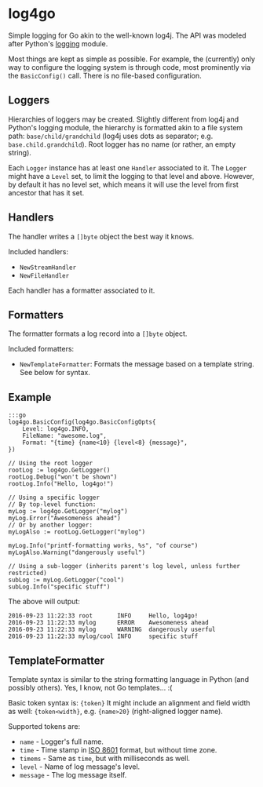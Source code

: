 # log4go #

Simple logging for Go akin to the well-known log4j.
The API was modeled after Python's [logging](https://docs.python.org/3/library/logging.html) module.

Most things are kept as simple as possible. For example, the (currently) only way to configure the logging system is through code, most prominently via the `BasicConfig()` call. There is no file-based configuration.

## Loggers ##

Hierarchies of loggers may be created. Slightly different from log4j and Python's logging module, the hierarchy is formatted akin to a file system path: `base/child/grandchild` (log4j uses dots as separator; e.g. `base.child.grandchild`). Root logger has no name (or rather, an empty string).

Each `Logger` instance has at least one `Handler` associated to it.
The `Logger` might have a `Level` set, to limit the logging to that level and above. However, by default it has no level set, which means it will use the level from first ancestor that has it set.

## Handlers ##

The handler writes a `[]byte` object the best way it knows.

Included handlers:

* `NewStreamHandler`
* `NewFileHandler`

Each handler has a formatter associated to it.

## Formatters ##

The formatter formats a log record into a `[]byte` object.

Included formatters:

* `NewTemplateFormatter`: Formats the message based on a template string. See below for syntax.



## Example ##

```
:::go
log4go.BasicConfig(log4go.BasicConfigOpts{
    Level: log4go.INFO,
    FileName: "awesome.log",
    Format: "{time} {name<10} {level<8} {message}",
})

// Using the root logger
rootLog := log4go.GetLogger()
rootLog.Debug("won't be shown")
rootLog.Info("Hello, log4go!")

// Using a specific logger
// By top-level function:
myLog := log4go.GetLogger("mylog")
myLog.Error("Awesomeness ahead")
// Or by another logger:
myLogAlso := rootLog.GetLogger("mylog")

myLog.Info("printf-formatting works, %s", "of course")
myLogAlso.Warning("dangerously useful")

// Using a sub-logger (inherits parent's log level, unless further restricted)
subLog := myLog.GetLogger("cool")
subLog.Info("specific stuff")
```

The above will output:
```
2016-09-23 11:22:33 root       INFO     Hello, log4go!
2016-09-23 11:22:33 mylog      ERROR    Awesomeness ahead
2016-09-23 11:22:33 mylog      WARNING  dangerously userful
2016-09-23 11:22:33 mylog/cool INFO     specific stuff
```

## TemplateFormatter ##

Template syntax is similar to the string formatting language in Python (and possibly others). Yes, I know, not Go templates... :(

Basic token syntax is: `{token}`
It might include an alignment and field width as well: `{token<width}`, e.g. `{name>20}` (right-aligned logger name).

Supported tokens are:

* `name` - Logger's full name.
* `time` - Time stamp in [ISO 8601](https://en.wikipedia.org/wiki/ISO_8601) format, but without time zone.
* `timems` - Same as `time`, but with milliseconds as well.
* `level` - Name of log message's level.
* `message` - The log message itself.